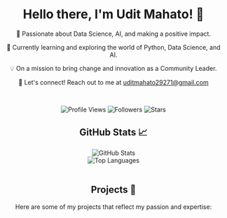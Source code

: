 <div align="center">
    <h1>Hello there, I'm Udit Mahato! 👋</h1>
    <p>🚀 Passionate about Data Science, AI, and making a positive impact.</p>
    <p>🌱 Currently learning and exploring the world of Python, Data Science, and AI.</p>
    <p>💡 On a mission to bring change and innovation as a Community Leader.</p>
    <p>💬 Let's connect! Reach out to me at <a href="mailto:uditmahato29271@gmail.com">uditmahato29271@gmail.com</a></p>
</div>

<br>

<p align="center">
    <img src="https://komarev.com/ghpvc/?username=uditmahato&style=flat-square&color=blueviolet&label=Profile+Views" alt="Profile Views">
    <img src="https://img.shields.io/github/followers/uditmahato?style=flat-square&color=blueviolet" alt="Followers">
    <img src="https://img.shields.io/github/stars/uditmahato?style=flat-square&color=blueviolet" alt="Stars">
</p>

<div align="center">
    <h2>GitHub Stats 📈</h2>
    <img src="https://github-readme-stats.vercel.app/api?username=uditmahato&show_icons=true&theme=radical" alt="GitHub Stats">
    <br>
    <img src="https://github-readme-stats.vercel.app/api/top-langs/?username=uditmahato&layout=compact&theme=radical" alt="Top Languages">
</div>

<br>

<div align="center">
    <h2>Projects 🚀</h2>
    <p>Here are some of my projects that reflect my passion and expertise:</p>
    <!-- Add your project cards here, like this: -->
    <!--
    <a href="https://github.com/uditmahato/project-repo">
        <img src="https://github-readme-stats.vercel.app/api/pin/?username=uditmahato&repo=project-repo&theme=radical" alt="Project Name">
    </a>
    -->
</div>
